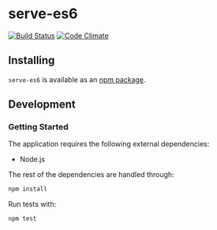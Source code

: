 # serve-es6
[![Build Status](https://travis-ci.org/vinsonchuong/serve-es6.svg?branch=master)](https://travis-ci.org/vinsonchuong/serve-es6)
[![Code Climate](https://codeclimate.com/github/vinsonchuong/serve-es6.png)](https://codeclimate.com/github/vinsonchuong/serve-es6)

## Installing
`serve-es6` is available as an
[npm package](https://www.npmjs.com/package/serve-es6).

## Development
### Getting Started
The application requires the following external dependencies:
* Node.js

The rest of the dependencies are handled through:
```bash
npm install
```

Run tests with:
```bash
npm test
```
